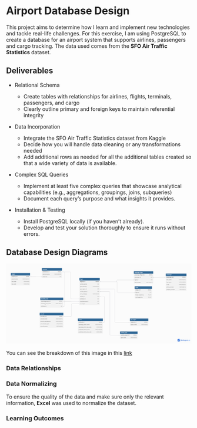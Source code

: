 # Airport Database Design

This project aims to determine how I learn and implement new technologies and tackle real-life challenges.
For this exercise, I am using PostgreSQL to create a database for an airport system that supports airlines, passengers and cargo tracking. The data used comes from the **SFO Air Traffic Statistics** dataset.

## Deliverables

-   Relational Schema

    -   Create tables with relationships for airlines, flights, terminals, passengers, and cargo
    -   Clearly outline primary and foreign keys to maintain referential integrity

-   Data Incorporation

    -   Integrate the SFO Air Traffic Statistics dataset from Kaggle
    -   Decide how you will handle data cleaning or any transformations needed
    -   Add additional rows as needed for all the additional tables created so that a wide variety of data is available.

-   Complex SQL Queries

    -   Implement at least five complex queries that showcase analytical capabilities (e.g., aggregations, groupings, joins, subqueries)
    -   Document each query’s purpose and what insights it provides.

-   Installation & Testing
    -   Install PostgreSQL locally (if you haven’t already).
    -   Develop and test your solution thoroughly to ensure it runs without errors.

## Database Design Diagrams

![Database diagram outlining the relationships between airlines, passengers, cargo, terminals and fligh](schema/airport-database-design.png)

You can see the breakdown of this image in this [link](https://dbdiagram.io/d/airport-database-design-67ea10534f7afba184c19c17)

### Data Relationships

### Data Normalizing

To ensure the quality of the data and make sure only the relevant information, **Excel** was used to normalize the dataset.

### Learning Outcomes
